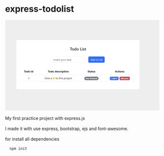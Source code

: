 # express-todolist

![](https://github.com/sudospaes/express-todolist/blob/main/img.png)

My first practice project with express.js
<br>
<br>
I made it with use express, bootstrap, ejs and font-awesome.
<br>
<br>
for install all dependencies
```bash
  npm init
```
